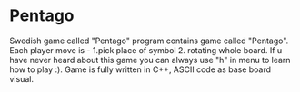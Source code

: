 # Pentago
Swedish game called "Pentago"
program contains game called "Pentago". Each player move is - 1.pick place of symbol 2. rotating whole board. 
If u have never heard about this game you can always use "h" in menu to learn how to play :). 
Game is fully written in C++, ASCII code as base board visual.
